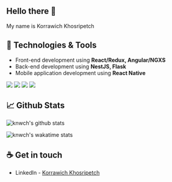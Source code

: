 ## Hello there 👋
My name is Korrawich Khosripetch

## 🔧 Technologies & Tools
- Front-end development using **React/Redux, Angular/NGXS**
- Back-end development using **NestJS, Flask**
- Mobile application development using **React Native**

![](https://img.shields.io/badge/-Firebase-informational?style=flat&logo=firebase&logoColor=white&color=42b883&labelColor=555555)
![](https://img.shields.io/badge/-MongoDB-informational?style=flat&logo=mongodb&logoColor=white&color=42b883&labelColor=555555)
![](https://img.shields.io/badge/-MySQL-informational?style=flat&logo=mysql&logoColor=white&color=42b883&labelColor=555555)
![](https://img.shields.io/badge/-Mapbox-informational?style=flat&logo=mapbox&logoColor=white&color=42b883&labelColor=555555)

## 📈 Github Stats

![knwch's github stats](https://github-readme-stats.vercel.app/api?username=knwch&count_private=true&show_icons=true&theme=vue&hide=stars,issues&hide_title=true)

![knwch's wakatime stats](https://github-readme-stats.vercel.app/api/wakatime?username=knwch&layout=compact&langs_count=6&custom_title=Coding%20Stats,%20last%207%20days)

## ☕ Get in touch
- LinkedIn - [Korrawich Khosripetch](https://www.linkedin.com/in/knwch/)

<!--
**knwch/knwch** is a ✨ _special_ ✨ repository because its `README.md` (this file) appears on your GitHub profile.

Here are some ideas to get you started:

- 🔭 I’m currently working on ...
- 🌱 I’m currently learning ...
- 👯 I’m looking to collaborate on ...
- 🤔 I’m looking for help with ...
- 💬 Ask me about ...
- 📫 How to reach me: ...
- 😄 Pronouns: ...
- ⚡ Fun fact: ...
-->
